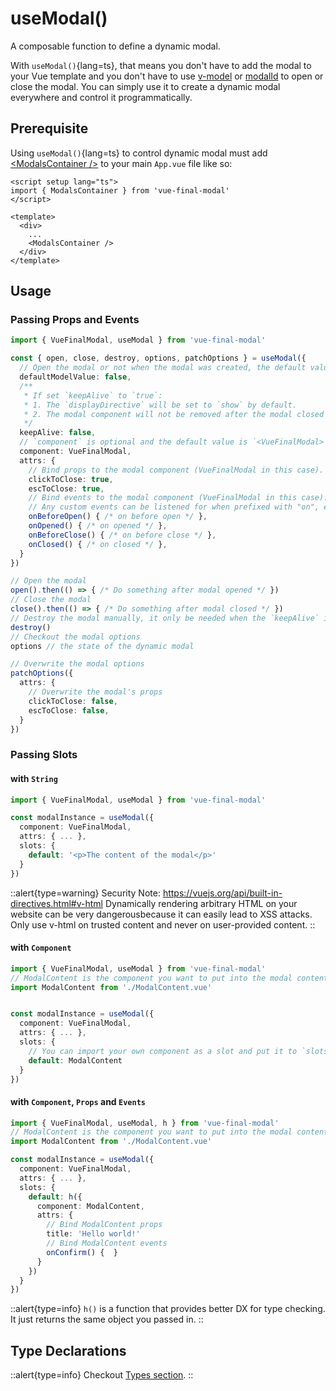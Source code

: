 # useModal()

A composable function to define a dynamic modal.

With `useModal()`{lang=ts}, that means you don't have to add the modal to your Vue template and you don't have to use [v-model](/get-started/guide/setup#v-model) or [modalId](/get-started/guide/setup#modalid) to open or close the modal. You can simply use it to create a dynamic modal everywhere and control it programmatically.

## Prerequisite

Using `useModal()`{lang=ts} to control dynamic modal must add [\<ModalsContainer />](/api/components/modals-container) to your main `App.vue` file like so: 

```vue [App.vue]
<script setup lang="ts">
import { ModalsContainer } from 'vue-final-modal'
</script>

<template>
  <div>
    ...
    <ModalsContainer />
  </div>
</template>
```

## Usage

### Passing Props and Events

```ts
import { VueFinalModal, useModal } from 'vue-final-modal'

const { open, close, destroy, options, patchOptions } = useModal({
  // Open the modal or not when the modal was created, the default value is `false`.
  defaultModelValue: false,
  /**
   * If set `keepAlive` to `true`: 
   * 1. The `displayDirective` will be set to `show` by default. 
   * 2. The modal component will not be removed after the modal closed until you manually execute `destroy()`. 
   */
  keepAlive: false,
  // `component` is optional and the default value is `<VueFinalModal>`.
  component: VueFinalModal,
  attrs: {
    // Bind props to the modal component (VueFinalModal in this case).
    clickToClose: true,
    escToClose: true,
    // Bind events to the modal component (VueFinalModal in this case).
    // Any custom events can be listened for when prefixed with "on", e.g. "onEventName".
    onBeforeOpen() { /* on before open */ },
    onOpened() { /* on opened */ },
    onBeforeClose() { /* on before close */ },
    onClosed() { /* on closed */ },
  }
})

// Open the modal
open().then(() => { /* Do something after modal opened */ })
// Close the modal
close().then(() => { /* Do something after modal closed */ })
// Destroy the modal manually, it only be needed when the `keepAlive` is set to `true`
destroy()
// Checkout the modal options
options // the state of the dynamic modal

// Overwrite the modal options
patchOptions({
  attrs: {
    // Overwrite the modal's props
    clickToClose: false,
    escToClose: false,
  }
})
```

### Passing Slots

#### with `String`


```ts
import { VueFinalModal, useModal } from 'vue-final-modal'

const modalInstance = useModal({
  component: VueFinalModal,
  attrs: { ... },
  slots: {
    default: '<p>The content of the modal</p>'
  }
})
```

::alert{type=warning}
Security Note: https://vuejs.org/api/built-in-directives.html#v-html
Dynamically rendering arbitrary HTML on your website can be very dangerousbecause it can easily lead to XSS attacks. Only use v-html on trusted content and never on user-provided content.
::

#### with `Component`


```ts
import { VueFinalModal, useModal } from 'vue-final-modal'
// ModalContent is the component you want to put into the modal content
import ModalContent from './ModalContent.vue'


const modalInstance = useModal({
  component: VueFinalModal,
  attrs: { ... },
  slots: {
    // You can import your own component as a slot and put it to `slots.default` without binding props and events.
    default: ModalContent
  }
})
```

#### with `Component`, `Props` and `Events`

```ts
import { VueFinalModal, useModal, h } from 'vue-final-modal'
// ModalContent is the component you want to put into the modal content
import ModalContent from './ModalContent.vue'

const modalInstance = useModal({
  component: VueFinalModal,
  attrs: { ... },
  slots: {
    default: h({
      component: ModalContent,
      attrs: {
        // Bind ModalContent props
        title: 'Hello world!'
        // Bind ModalContent events
        onConfirm() {  }
      }
    })
  }
})
```

::alert{type=info}
`h()` is a function that provides better DX for type checking. It just returns the same object you passed in.
::

## Type Declarations

::alert{type=info}
Checkout [Types section](/get-started/guide/types).
::
